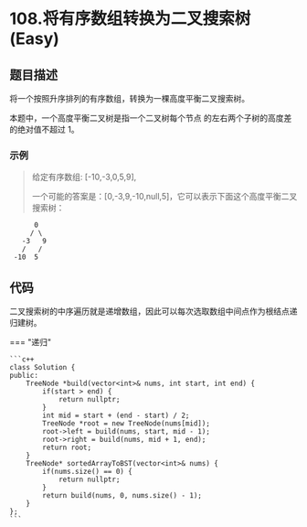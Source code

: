 # 108.将有序数组转换为二叉搜索树 (Easy)

## 题目描述

将一个按照升序排列的有序数组，转换为一棵高度平衡二叉搜索树。

本题中，一个高度平衡二叉树是指一个二叉树每个节点 的左右两个子树的高度差的绝对值不超过 1。

### 示例

> 给定有序数组: [-10,-3,0,5,9],
> 
> 一个可能的答案是：[0,-3,9,-10,null,5]，它可以表示下面这个高度平衡二叉搜索树：

```
      0
     / \
   -3   9
   /   /
 -10  5
```

## 代码

二叉搜索树的中序遍历就是递增数组，因此可以每次选取数组中间点作为根结点递归建树。

=== "递归"

    ```c++
    class Solution {
    public:
        TreeNode *build(vector<int>& nums, int start, int end) {
            if(start > end) {
                return nullptr;
            }
            int mid = start + (end - start) / 2;
            TreeNode *root = new TreeNode(nums[mid]);
            root->left = build(nums, start, mid - 1);
            root->right = build(nums, mid + 1, end);
            return root;
        }
        TreeNode* sortedArrayToBST(vector<int>& nums) {
            if(nums.size() == 0) {
                return nullptr;
            }
            return build(nums, 0, nums.size() - 1);
        }
    };
    ```